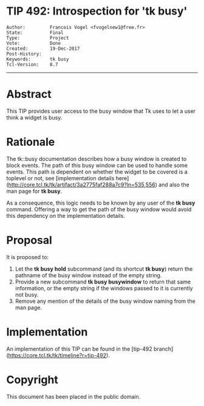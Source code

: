 # TIP 492: Introspection for 'tk busy'
	Author:         Francois Vogel <fvogelnew1@free.fr>
	State:          Final
	Type:           Project
	Vote:           Done
	Created:        19-Dec-2017
	Post-History:
	Keywords:       tk busy
	Tcl-Version:    8.7
-----

# Abstract

This TIP provides user access to the busy window that Tk uses to let a user think a widget is busy.

# Rationale

The tk::busy documentation describes how a busy window is created to block events. The path of this busy window can be used to handle some events. This path is dependent on whether the widget to be covered is a toplevel or not, see [implementation details here] (http://core.tcl.tk/tk/artifact/3a2775faf288a7c9?ln=535,556) and also the man page for **tk busy**.

As a consequence, this logic needs to be known by any user of the **tk busy** command. Offering  a way to get the path of the busy window would avoid this dependency on the implementation details.

# Proposal

It is proposed to:

1. Let the **tk busy hold** subcommand (and its shortcut **tk busy**) return the pathname of the busy window instead of the empty string.
2. Provide a new subcommand **tk busy busywindow** to return that same information, or the empty string if the windows passed to it is currently not busy.
3. Remove any mention of the details of the busy window naming from the man page.


# Implementation

An implementation of this TIP can be found in the [tip-492 branch]
(https://core.tcl.tk/tk/timeline?r=tip-492).

# Copyright

This document has been placed in the public domain.

